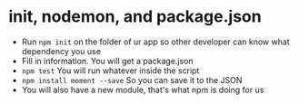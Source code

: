 # init, nodemon, and package.json

+ Run ``npm init``  on the folder of ur app so other developer can know what dependency you use
+ Fill in information. You will get a package.json
+ ``npm test``  You will run whatever inside the script
+ ``npm install moment --save`` So you can save it to the JSON
+ You will also have a new module, that's what npm is doing for us
